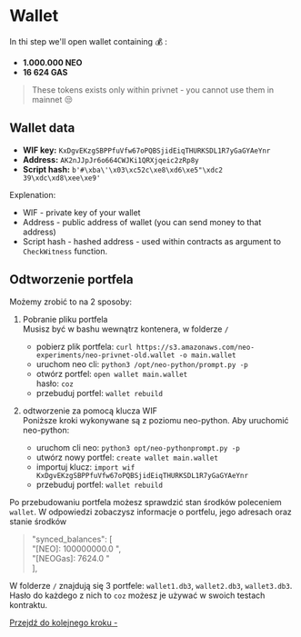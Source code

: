 # Wallet

In thi step we'll open wallet containing :moneybag: :
* **1.000.000 NEO**
* **16 624 GAS**

>These tokens exists only within privnet - you cannot use them in mainnet :unamused:

## Wallet data

* **WIF key:** `KxDgvEKzgSBPPfuVfw67oPQBSjidEiqTHURKSDL1R7yGaGYAeYnr`
* **Address:** `AK2nJJpJr6o664CWJKi1QRXjqeic2zRp8y`
* **Script hash:** `b'#\xba\'\x03\xc52c\xe8\xd6\xe5"\xdc2 39\xdc\xd8\xee\xe9'`

Explenation:
* WIF - private key of your wallet
* Address - public address of wallet (you can send money to that address)
* Script hash - hashed address - used within contracts as argument to  `CheckWitness` function.

## Odtworzenie portfela

Możemy zrobić to na 2 sposoby:

1. Pobranie pliku portfela  
    Musisz być w bashu wewnątrz kontenera, w folderze `/`  
    * pobierz plik portfela: `curl https://s3.amazonaws.com/neo-experiments/neo-privnet-old.wallet -o main.wallet`
    * uruchom neo cli: `python3 /opt/neo-python/prompt.py -p`
    * otwórz portfel: `open wallet main.wallet`  
      hasło: `coz`
    * przebuduj portfel: `wallet rebuild`
        
        

1. odtworzenie za pomocą klucza WIF  
    Poniższe kroki wykonywane są z poziomu neo-python. Aby uruchomić neo-python:
    * uruchom cli neo: `python3 opt/neo-pythonprompt.py -p`
    * utwórz nowy portfel: `create wallet main.wallet`
    * importuj klucz: `import wif KxDgvEKzgSBPPfuVfw67oPQBSjidEiqTHURKSDL1R7yGaGYAeYnr`
    * przebuduj portfel: `wallet rebuild`
    
Po przebudowaniu portfela możesz sprawdzić stan środków poleceniem `wallet`. W odpowiedzi zobaczysz informacje o portfelu, jego adresach oraz stanie środków

>"synced_balances": [  
        "[NEO]: 100000000.0 ",  
        "[NEOGas]: 7624.0 "  
    ],
    
W folderze `/` znajdują się 3 portfele: `wallet1.db3`, `wallet2.db3`, `wallet3.db3`. Hasło do każdego z nich to `coz` możesz je używać w swoich testach kontraktu.
    
[Przejdź do kolejnego kroku - ]()
   


